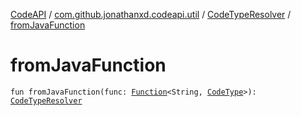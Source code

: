 [CodeAPI](../../index.md) / [com.github.jonathanxd.codeapi.util](../index.md) / [CodeTypeResolver](index.md) / [fromJavaFunction](.)

# fromJavaFunction

`fun fromJavaFunction(func: `[`Function`](http://docs.oracle.com/javase/6/docs/api/java/util/function/Function.html)`<String, `[`CodeType`](../../com.github.jonathanxd.codeapi.type/-code-type/index.md)`>): `[`CodeTypeResolver`](index.md)